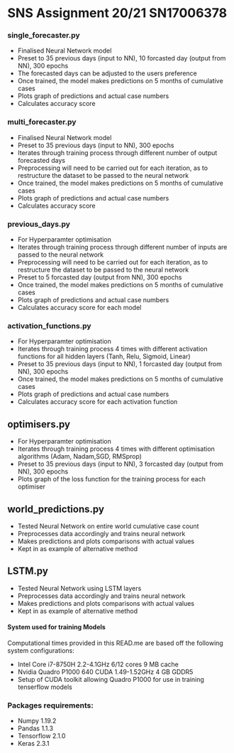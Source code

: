 # SNS Assignment 20/21 SN17006378

### single_forecaster.py
- Finalised Neural Network model
- Preset to 35 previous days (input to NN), 10 forcasted day (output from NN), 300 epochs
- The forecasted days can be adjusted to the users preference 
- Once trained, the model makes predictions on 5 months of cumulative cases
- Plots graph of predictions and actual case numbers
- Calculates accuracy score

### multi_forecaster.py
- Finalised Neural Network model
- Preset to 35 previous days (input to NN), 300 epochs
- Iterates through training process through different number of output forecasted days
- Preprocessing will need to be carried out for each iteration, as to restructure the dataset to be passed to the neural network
- Once trained, the model makes predictions on 5 months of cumulative cases
- Plots graph of predictions and actual case numbers
- Calculates accuracy score

### previous_days.py
- For Hyperparamter optimisation
- Iterates through training process through different number of inputs are passed to the neural network
- Preprocessing will need to be carried out for each iteration, as to restructure the dataset to be passed to the neural network
- Preset to 5 forcasted day (output from NN), 300 epochs 
- Once trained, the model makes predictions on 5 months of cumulative cases
- Plots graph of predictions and actual case numbers
- Calculates accuracy score for each model

### activation_functions.py
- For Hyperparamter optimisation
- Iterates through training process 4 times with different activation functions for all hidden layers (Tanh, Relu, Sigmoid, Linear)
- Preset to 35 previous days (input to NN), 1 forcasted day (output from NN), 300 epochs 
- Once trained, the model makes predictions on 5 months of cumulative cases
- Plots graph of predictions and actual case numbers
- Calculates accuracy score for each activation function


## optimisers.py
- For Hyperparamter optimisation
- Iterates through training process 4 times with different optimisation algorithms (Adam, Nadam,SGD, RMSprop)
- Preset to 35 previous days (input to NN), 3 forcasted day (output from NN), 300 epochs 
- Plots graph of the loss function for the training process for each optimiser


## world_predictions.py
- Tested Neural Network on entire world cumulative case count
- Preprocesses data accordingly and trains neural network
- Makes predictions and plots comparisons with actual values
- Kept in as example of alternative method

## LSTM.py
- Tested Neural Network using LSTM layers
- Preprocesses data accordingly and trains neural network
- Makes predictions and plots comparisons with actual values
- Kept in as example of alternative method

#### System used for training Models
Computational times provided in this READ.me are based off the following system configurations:
 - Intel Core i7-8750H	2.2-4.1GHz	6/12 cores	9 MB cache
 - Nvidia Quadro P1000	640 CUDA 1.49-1.52GHz	4 GB GDDR5
 - Setup of CUDA toolkit allowing Quadro P1000 for use in training tenserflow models
 
### Packages requirements:
- Numpy 1.19.2
- Pandas 1.1.3
- Tensorflow 2.1.0
- Keras 2.3.1
